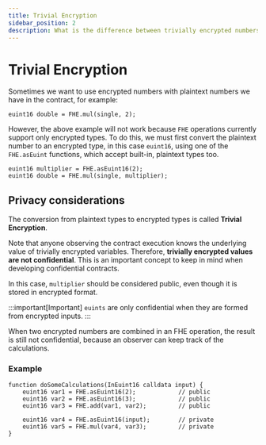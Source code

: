 ```yaml
---
title: Trivial Encryption
sidebar_position: 2
description: What is the difference between trivially encrypted numbers and encrypted inputs
---
```


# Trivial Encryption

Sometimes we want to use encrypted numbers with plaintext numbers we have in the contract, for example:
```solidity
euint16 double = FHE.mul(single, 2);
```

However, the above example will not work because `FHE` operations currently support only encrypted types.
To do this, we must first convert the plaintext number to an encrypted type, in this case `euint16`,
using one of the `FHE.asEuint` functions, which accept built-in, plaintext types too.

```solidity
euint16 multiplier = FHE.asEuint16(2);
euint16 double = FHE.mul(single, multiplier);
```

## Privacy considerations
The conversion from plaintext types to encrypted types is called **Trivial Encryption**.

Note that anyone observing the contract execution knows the underlying value of trivially encrypted variables.
Therefore, **trivially encrypted values are not confidential**. 
This is an important concept to keep in mind when developing confidential contracts.

In this case, `multiplier` should be considered public, even though it is stored in encrypted format.

:::important[Important]
`euints` are only confidential when they are formed from encrypted inputs.
:::

When two encrypted numbers are combined in an FHE operation, the result is still not confidential, because an observer can keep track of the calculations.

### Example
```solidity
function doSomeCalculations(InEuint16 calldata input) {
    euint16 var1 = FHE.asEuint16(2);            // public
    euint16 var2 = FHE.asEuint16(3);            // public
    euint16 var3 = FHE.add(var1, var2);         // public

    euint16 var4 = FHE.asEuint16(input);        // private
    euint16 var5 = FHE.mul(var4, var3);         // private
}
```
